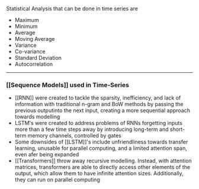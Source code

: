 Statistical Analysis that can be done in time series are
- Maximum
- Minimum
- Average
- Moving Average
- Variance
- Co-variance
- Standard Deviation
- Autocorrelation

---
### [[Sequence Models]] used in Time-Series
- [[RNN]] were created to tackle the sparsity, inefficiency, and lack of information with traditional n-gram and BoW methods by passing the previous outputinto the next input, creating a more sequential approach towards modelling
- LSTM's were created to address problems of RNNs forgetting inputs more than a few time steps away by introducing long-term and short-term memory channels, controlled by gates
- Some downsides of [[LSTM]]'s include unfriendliness towards transfer learning, unusable for parallel computing, and a limited attention span, even afer being expanded
- [[Transformers]] throw away recursive modelling. Instead, with attention matrices, transformers are able to directly access other elements of the output, which allow them to have infinite attention sizes. Additionally, they can run on parallel computing